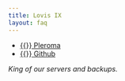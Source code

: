 ```yaml
---
title: Lovis IX
layout: faq
---
```

* [{{<fa fa-pleroma>}} Pleroma](https://pleroma.foucry.net/users/lovisix")
* [{{<fa fa-github>}} Github](https://github.com/jfoucry")

*King of our servers and backups.*
